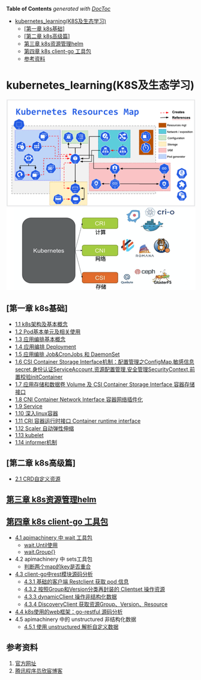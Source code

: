 <!-- START doctoc generated TOC please keep comment here to allow auto update -->
<!-- DON'T EDIT THIS SECTION, INSTEAD RE-RUN doctoc TO UPDATE -->
**Table of Contents**  *generated with [DocToc](https://github.com/thlorenz/doctoc)*

- [kubernetes_learning(K8S及生态学习)](#kubernetes_learningk8s%E5%8F%8A%E7%94%9F%E6%80%81%E5%AD%A6%E4%B9%A0)
  - [[第一章 k8s基础]](#%E7%AC%AC%E4%B8%80%E7%AB%A0-k8s%E5%9F%BA%E7%A1%80)
  - [[第二章 k8s高级篇]](#%E7%AC%AC%E4%BA%8C%E7%AB%A0-k8s%E9%AB%98%E7%BA%A7%E7%AF%87)
  - [第三章 k8s资源管理helm](#%E7%AC%AC%E4%B8%89%E7%AB%A0-k8s%E8%B5%84%E6%BA%90%E7%AE%A1%E7%90%86helm)
  - [第四章 k8s client-go 工具包](#%E7%AC%AC%E5%9B%9B%E7%AB%A0-k8s-client-go-%E5%B7%A5%E5%85%B7%E5%8C%85)
  - [参考资料](#%E5%8F%82%E8%80%83%E8%B5%84%E6%96%99)

<!-- END doctoc generated TOC please keep comment here to allow auto update -->

# kubernetes_learning(K8S及生态学习)

![](img/.01_basis_idea/k8s_roadMap.png)
![](img/.01_basis_idea/k8s_roadMap2.png)

## [第一章 k8s基础]

- [1.1  k8s架构及基本概念](chapter01_k8s_basic/01_kube_structure_n_basic_idea.md)
- [1.2  Pod基本单元及相关使用](chapter01_k8s_basic/02_pod.md)
- [1.3  应用编排基本概念](chapter01_k8s_basic/03_resource_object.md)
- [1.4  应用编排 Deployment](chapter01_k8s_basic/04_deployment.md)
- [1.5  应用编排 Job&CronJobs 和 DaemonSet](chapter01_k8s_basic/05_Job_n_daemonSet.md)
- [1.6  CSI Container Storage Interface机制：配置管理之ConfigMap,敏感信息secret,身份认证ServiceAccount,资源配置管理,安全管理SecurityContext,前置校验initContainer](chapter01_k8s_basic/06_configMap.md)
- [1.7  应用存储和数据卷 Volume 及 CSI Container Storage Interface 容器存储接口 ](chapter01_k8s_basic/07_volume.md)
- [1.8  CNI Container Network Interface 容器网络插件化](chapter01_k8s_basic/08_k8s_network_model.md)
- [1.9  Service](chapter01_k8s_basic/09_service.md)
- [1.10 深入linux容器](chapter01_k8s_basic/10_container.md)
- [1.11 CRI 容器运行时接口 Container runtime interface](chapter01_k8s_basic/11_cri.md)
- [1.12 Scaler 自动弹性伸缩](chapter01_k8s_basic/12_scaler.md)
- [1.13 kubelet](chapter01_k8s_basic/13_kubelet.md)
- [1.14 informer机制](chapter01_k8s_basic/14_informer.md)

## [第二章 k8s高级篇]
- [2.1 CRD自定义资源](chapter02_k8s_advanced/01_CustomResourcesDefinition/crd.md)

## [第三章 k8s资源管理helm](chapter03_helm/helm.md)

## [第四章 k8s client-go 工具包](chapter04_k8s_pkg/k8s_lib.md)
- [4.1 apimachinery 中 wait 工具包](chapter04_k8s_pkg/01_wait/wait_util.md)
  - [wait.Until使用](chapter04_k8s_pkg/01_wait/01_util/main.go)
  - [wait.Group{}](chapter04_k8s_pkg/01_wait/02_waitGroup/main.go)
- 4.2 apimachinery 中 sets工具包
  - [判断两个map的key是否重合](chapter04_k8s_pkg/02_sets/main.go)
- [4.3 client-go中rest模块源码分析](chapter04_k8s_pkg/03_client_go/rest.md)
  - [4.3.1 基础的客户端 Restclient 获取 pod 信息](chapter04_k8s_pkg/03_client_go/01_RESTClient/main.go)
  - [4.3.2 按照Group和Version分类再封装的 Clientset 操作资源](chapter04_k8s_pkg/03_client_go/02_Clientset/main.go)
  - [4.3.3 dynamicClient 操作非结构化数据](chapter04_k8s_pkg/03_client_go/03_dynamic_client/dynamic_client.go)
  - [4.3.4 DiscoveryClient 获取资源Group、Version、Resource](chapter04_k8s_pkg/03_client_go/04_discovery_client/discovery.go)
- [4.4 k8s使用的web框架：go-restful 源码分析](chapter04_k8s_pkg/04_k8s_restful/go-restful.md)
- 4.5 apimachinery 中的 unstructured 非结构化数据
  - [4.5.1 使用 unstructured 解析自定义数据](chapter04_k8s_pkg/05_k8s.io_api/01_unstrutured/main.go)




## 参考资料
1. [官方网址](https://kubernetes.io/docs/tasks/extend-kubernetes/custom-resources/custom-resource-definitions/#create-a-customresourcedefinition)
2. [腾讯程序员欣宸博客](https://xinchen.blog.csdn.net/?type=blog)
